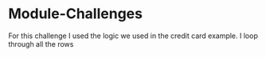 # Module-Challenges

For this challenge I used the logic we used in the credit card example. I loop through all the rows 
